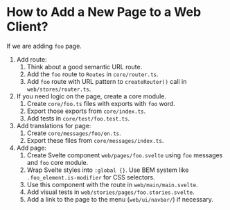 # How to Add a New Page to a Web Client?

If we are adding `foo` page.

1. Add route:
   1. Think about a good semantic URL route.
   2. Add the `foo` route to `Routes` in `core/router.ts`.
   3. Add `foo` route with URL pattern to `createRouter()` call in `web/stores/router.ts`.
2. If you need logic on the page, create a core module.
   1. Create `core/foo.ts` files with exports with `foo` word.
   2. Export those exports from `core/index.ts`.
   3. Add tests in `core/test/foo.test.ts`.
3. Add translations for page:
   1. Create `core/messages/foo/en.ts`.
   2. Export these files from `core/messages/index.ts`.
4. Add page:
   1. Create Svelte component `web/pages/foo.svelte` using `foo` messages and `foo` core module.
   2. Wrap Svelte styles into `:global {}`. Use BEM system like `.foo_element.is-modifier` for CSS selectors.
   3. Use this component with the route in `web/main/main.svelte`.
   4. Add visual tests in `web/stories/pages/foo.stories.svelte`.
   5. Add a link to the page to the menu (`web/ui/navbar/`) if necessary.
